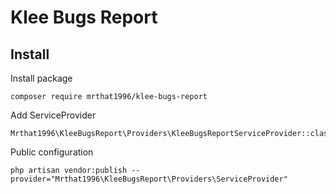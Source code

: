 # Klee Bugs Report

## Install

Install package

```shell
composer require mrthat1996/klee-bugs-report
```

Add ServiceProvider

```shell
Mrthat1996\KleeBugsReport\Providers\KleeBugsReportServiceProvider::class
```

Public configuration

```shell
php artisan vendor:publish --provider="Mrthat1996\KleeBugsReport\Providers\ServiceProvider"
```